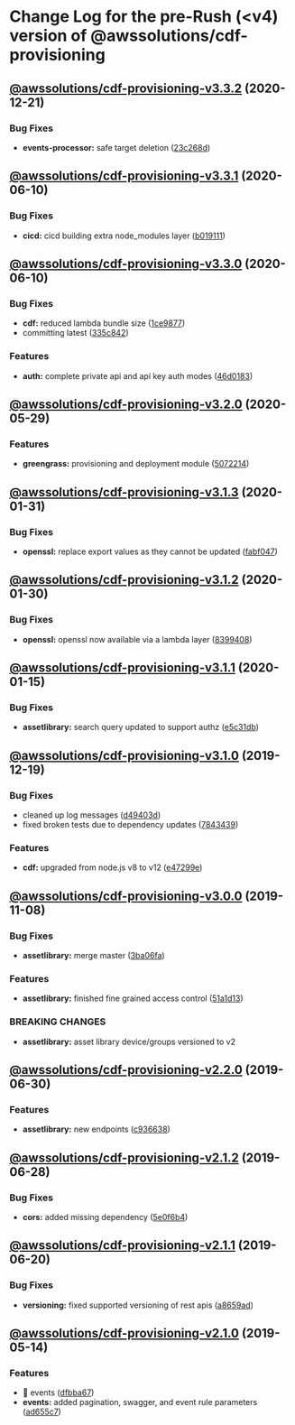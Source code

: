 # Change Log for the pre-Rush (<v4) version of @awssolutions/cdf-provisioning

## [@awssolutions/cdf-provisioning-v3.3.2](@awssolutions/cdf-provisioning-v3.3.1...@awssolutions/cdf-provisioning-v3.3.2) (2020-12-21)

### Bug Fixes

- **events-processor:** safe target deletion ([23c268d](23c268d1ca40e1b53c8d371f8fb22d0bf34c885f))

## [@awssolutions/cdf-provisioning-v3.3.1](@awssolutions/cdf-provisioning-v3.3.0...@awssolutions/cdf-provisioning-v3.3.1) (2020-06-10)

### Bug Fixes

- **cicd:** cicd building extra node_modules layer ([b019111](b019111adadea7bac04ed3aaa35254c3137615e0))

## [@awssolutions/cdf-provisioning-v3.3.0](@awssolutions/cdf-provisioning-v3.2.0...@awssolutions/cdf-provisioning-v3.3.0) (2020-06-10)

### Bug Fixes

- **cdf:** reduced lambda bundle size ([1ce9877](1ce9877878831dac78b00ddbc5589cadead19d53))
- committing latest ([335c842](335c84223ab2a860c52766559b220170a64c7c17))

### Features

- **auth:** complete private api and api key auth modes ([46d0183](46d0183e779e21a7ad39e879481b369bec2d060f))

## [@awssolutions/cdf-provisioning-v3.2.0](@awssolutions/cdf-provisioning-v3.1.3...@awssolutions/cdf-provisioning-v3.2.0) (2020-05-29)

### Features

- **greengrass:** provisioning and deployment module ([5072214](5072214fb81a0d6a8f8641bf0f52fefb7f2ad950))

## [@awssolutions/cdf-provisioning-v3.1.3](@awssolutions/cdf-provisioning-v3.1.2...@awssolutions/cdf-provisioning-v3.1.3) (2020-01-31)

### Bug Fixes

- **openssl:** replace export values as they cannot be updated ([fabf047](fabf047016b3c57b3bf56108fc9a6ce9fbeb44e5))

## [@awssolutions/cdf-provisioning-v3.1.2](@awssolutions/cdf-provisioning-v3.1.1...@awssolutions/cdf-provisioning-v3.1.2) (2020-01-30)

### Bug Fixes

- **openssl:** openssl now available via a lambda layer ([8399408](8399408649b2a8f3074500c1ae43844dd3f5147a))

## [@awssolutions/cdf-provisioning-v3.1.1](@awssolutions/cdf-provisioning-v3.1.0...@awssolutions/cdf-provisioning-v3.1.1) (2020-01-15)

### Bug Fixes

- **assetlibrary:** search query updated to support authz ([e5c31db](e5c31db609841406d98733e62e3ed93073ffbb1f))

## [@awssolutions/cdf-provisioning-v3.1.0](@awssolutions/cdf-provisioning-v3.0.0...@awssolutions/cdf-provisioning-v3.1.0) (2019-12-19)

### Bug Fixes

- cleaned up log messages ([d49403d](d49403d11f3f73ea8c5ce061bfa790ec40cd8c13))
- fixed broken tests due to dependency updates ([7843439](78434397ec2d223dd8a39a19c6371354e44b6996))

### Features

- **cdf:** upgraded from node.js v8 to v12 ([e47299e](e47299ee399acf6554a0845048c4fed99251c2b1))

## [@awssolutions/cdf-provisioning-v3.0.0](@awssolutions/cdf-provisioning-v2.2.0...@awssolutions/cdf-provisioning-v3.0.0) (2019-11-08)

### Bug Fixes

- **assetlibrary:** merge master ([3ba06fa](3ba06fa9fc5b264ceaed0f97ccf45fab97d57a08))

### Features

- **assetlibrary:** finished fine grained access control ([51a1d13](51a1d134ec48be2d62edc575998752ff866230bf))

### BREAKING CHANGES

- **assetlibrary:** asset library device/groups versioned to v2

## [@awssolutions/cdf-provisioning-v2.2.0](@awssolutions/cdf-provisioning-v2.1.2...@awssolutions/cdf-provisioning-v2.2.0) (2019-06-30)

### Features

- **assetlibrary:** new endpoints ([c936638](c936638))

## [@awssolutions/cdf-provisioning-v2.1.2](@awssolutions/cdf-provisioning-v2.1.1...@awssolutions/cdf-provisioning-v2.1.2) (2019-06-28)

### Bug Fixes

- **cors:** added missing dependency ([5e0f6b4](5e0f6b4))

## [@awssolutions/cdf-provisioning-v2.1.1](@awssolutions/cdf-provisioning-v2.1.0...@awssolutions/cdf-provisioning-v2.1.1) (2019-06-20)

### Bug Fixes

- **versioning:** fixed supported versioning of rest apis ([a8659ad](a8659ad))

## [@awssolutions/cdf-provisioning-v2.1.0](@awssolutions/cdf-provisioning-v2.0.0...@awssolutions/cdf-provisioning-v2.1.0) (2019-05-14)

### Features

- 🎸 events ([dfbba67](dfbba67))
- **events:** added pagination, swagger, and event rule parameters ([ad655c7](ad655c7))

